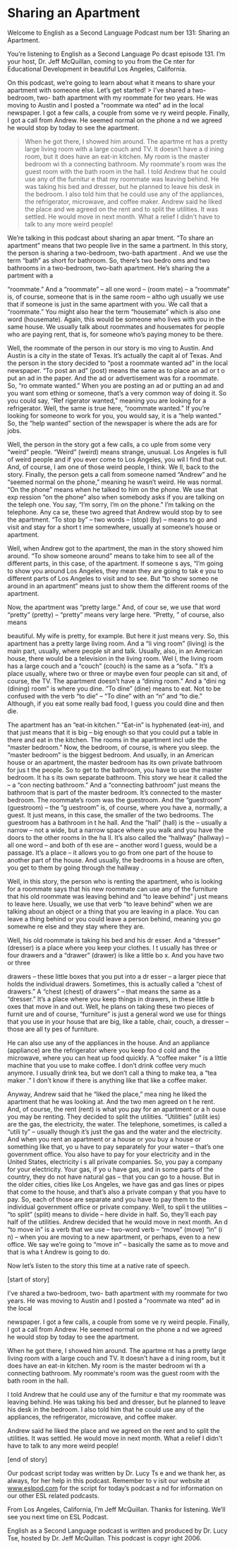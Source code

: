 # Sharing an Apartment

Welcome to English as a Second Language Podcast num ber 131: Sharing an Apartment.

You’re listening to English as a Second Language Po dcast episode 131. I’m your host, Dr. Jeff McQuillan, coming to you from the Ce nter for Educational Development in beautiful Los Angeles, California.

On this podcast, we’re going to learn about what it  means to share your apartment with someone else. Let’s get started! > I've shared a two-bedroom, two- bath apartment with  my roommate for two years. He was moving to Austin and I posted a "roommate wa nted" ad in the local newspaper. I got a few calls, a couple from some ve ry weird people. Finally, I got a call from Andrew. He seemed normal on the phone a nd we agreed he would stop by today to see the apartment.
> When he got there, I showed him around. The apartme nt has a pretty large living room with a large couch and TV. It doesn't have a d ining room, but it does have an eat-in kitchen. My room is the master bedroom wi th a connecting bathroom. My roommate's room was the guest room with the bath room in the hall.
> I told Andrew that he could use any of the furnitur e that my roommate was leaving behind. He was taking his bed and dresser, but he planned to leave his desk in the bedroom. I also told him that he could use any of the appliances‚ the refrigerator, microwave, and coffee maker.
> Andrew said he liked the place and we agreed on the  rent and to split the utilities. It was settled. He would move in next month. What a  relief I didn't have to talk to any more weird people!

We’re talking in this podcast about sharing an apar tment. “To share an apartment” means that two people live in the same a partment. In this story, the person is sharing a two-bedroom, two-bath apartment . And we use the term “bath” as short for bathroom. So, there’s two bedro oms and two bathrooms in a two-bedroom, two-bath apartment. He’s sharing the a partment with a

“roommate.” And a “roommate” – all one word – (room mate) – a “roommate” is, of course, someone that is in the same room – altho ugh usually we use that if someone is just in the same apartment with you. We call that a “roommate.” You might also hear the term “housemate” which is also one word (housemate). Again, this would be someone who lives with you in the same house. We usually talk about roommates and housemates for people who are paying rent, that is, for someone who’s paying money to be there.

Well, the roommate of the person in our story is mo ving to Austin. And Austin is a city in the state of Texas. It’s actually the capit al of Texas. And the person in the story decided to “post a roommate wanted ad” in the  local newspaper. “To post an ad” (post) means the same as to place an ad or t o put an ad in the paper. And the ad or advertisement was for a roommate. So, “ro ommate wanted.” When you are posting an ad or putting an ad and you want som ething or someone, that’s a very common way of doing it. So you could say, “Ref rigerator wanted,” meaning you are looking for a refrigerator. Well, the same is true here, “roommate wanted.” If you’re looking for someone to work for you, you would say, it is a “help wanted.” So, the “help wanted” section of the  newspaper is where the ads are for jobs.

Well, the person in the story got a few calls, a co uple from some very “weird” people. “Weird” (weird) means strange, unusual. Los  Angeles is full of weird people and if you ever come to Los Angeles, you wil l find that out. And, of course, I am one of those weird people, I think. We ll, back to the story. Finally, the person gets a call from someone named “Andrew” and he “seemed normal on the phone,” meaning he wasn’t weird. He was normal. “On the phone” means when he talked to him on the phone. We use that exp ression “on the phone” also when somebody asks if you are talking on the teleph one. You say, “I’m sorry, I’m on the phone.” I’m talking on the telephone. Any ca se, these two agreed that Andrew would stop by to see the apartment. “To stop  by” – two words – (stop) (by) – means to go and visit and stay for a short t ime somewhere, usually at someone’s house or apartment.

Well, when Andrew got to the apartment, the man in the story showed him around. “To show someone around” means to take him to see all of the different parts, in this case, of the apartment. If someone s ays, “I’m going to show you around Los Angeles, they mean they are going to tak e you to different parts of Los Angeles to visit and to see. But “to show someo ne around in an apartment” means just to show them the different rooms of the apartment.

Now, the apartment was “pretty large.” And, of cour se, we use that word “pretty” (pretty) – “pretty” means very large here. “Pretty, ” of course, also means

beautiful. My wife is pretty, for example. But here  it just means very. So, this apartment has a pretty large living room. And a “li ving room” (living) is the main part, usually, where people sit and talk. Usually, also, in an American house, there would be a television in the living room. Wel l, the living room has a large couch and a “couch” (couch) is the same as a “sofa. ” It’s a place usually, where two or three or maybe even four people can sit and,  of course, the TV. The apartment doesn’t have a “dining room.” And a “dini ng (dining) room” is where you dine. “To dine” (dine) means to eat. Not to be confused with the verb “to die” – “To dine” with an “n” and “to die.” Although, if you eat some really bad food, I guess you could dine and then die.

The apartment has an “eat-in kitchen.” “Eat-in” is hyphenated (eat-in), and that just means that it is big – big enough so that you could put a table in there and eat in the kitchen. The rooms in the apartment incl ude the “master bedroom.” Now, the bedroom, of course, is where you sleep. the “master bedroom” is the biggest bedroom. And usually, in an American house or an apartment, the master bedroom has its own private bathroom for jus t the people. So to get to the bathroom, you have to use the master bedroom. It ha s its own separate bathroom. This story we hear it called the – a “con necting bathroom.” And a “connecting bathroom” just means the bathroom that is part of the master bedroom. It’s connected to the master bedroom. The roommate’s room was the guestroom. And the “guestroom” (guestroom) – the “g uestroom” is, of course, where you have a, normally, a guest. It just means,  in this case, the smaller of the two bedrooms. The guestroom has a bathroom in t he hall. And the “hall” (hall) is the – usually a narrow – not a wide, but a narrow space where you walk and you have the doors to the other rooms in the ha ll. It’s also called the “hallway” (hallway) – all one word – and both of th ese are – another word I guess, would be a passage. It’s a place – it allows  you to go from one part of the house to another part of the house. And usually, the bedrooms in a house are often, you get to them by going through the hallway .

Well, in this story, the person who is renting the apartment, who is looking for a roommate says that his new roommate can use any of the furniture that his old roommate was leaving behind and “to leave behind” j ust means to leave here. Usually, we use that verb “to leave behind” when we  are talking about an object or a thing that you are leaving in a place. You can  leave a thing behind or you could leave a person behind, meaning you go somewhe re else and they stay where they are.

Well, his old roommate is taking his bed and his dr esser. And a “dresser” (dresser) is a place where you keep your clothes. I t usually has three or four drawers and a “drawer” (drawer) is like a little bo x. And you have two or three

drawers – these little boxes that you put into a dr esser – a larger piece that holds the individual drawers. Sometimes, this is actually  called a “chest of drawers.” A “chest (chest) of drawers” – that means the same as  a “dresser.” It’s a place where you keep things in drawers, in these little b oxes that move in and out. Well, he plans on taking these two pieces of furnit ure and of course, “furniture” is just a general word we use for things that you use in your house that are big, like a table, chair, couch, a dresser – those are all ty pes of furniture.

He can also use any of the appliances in the house.  And an appliance (appliance) are the refrigerator where you keep foo d cold and the microwave, where you can heat up food quickly. A “coffee maker ” is a little machine that you use to make coffee. I don’t drink coffee very much anymore. I usually drink tea, but we don’t call a thing to make tea, a “tea maker .” I don’t know if there is anything like that like a coffee maker.

 Anyway, Andrew said that he “liked the place,” mea ning he liked the apartment that he was looking at. And the two men agreed on t he rent. And, of course, the rent (rent) is what you pay for an apartment or a h ouse you may be renting. They decided to split the utilities. “Utilities” (utilit ies) are the gas, the electricity, the water. The telephone, sometimes, is called a “utili ty” – usually though it’s just the gas and the water and the electricity. And when you  rent an apartment or a house or you buy a house or something like that, yo u have to pay separately for your water – that’s one government office. You also  have to pay for your electricity and in the United States, electricity i s all private companies. So, you pay a company for your electricity. Your gas, if yo u have gas, and in some parts of the country, they do not have natural gas – that  you can go to a house. But in the older cities, cities like Los Angeles, we have gas and gas lines or pipes that come to the house, and that’s also a private compan y that you have to pay. So, each of those are separate and you have to pay them  to the individual government office or private company. Well, to spli t the utilities – “to split” (split) means to divide – here divide in half. So, they’ll each pay half of the utilities. Andrew decided that he would move in next month. An d “to move in” is a verb that we use – two-word verb – “move” (move) “in” (i n) – when you are moving to a new apartment, or perhaps, even to a new office. We say we’re going to “move in” – basically the same as to move and that is wha t Andrew is going to do.

Now let’s listen to the story this time at a native  rate of speech.

[start of story]

I've shared a two-bedroom, two- bath apartment with  my roommate for two years. He was moving to Austin and I posted a "roommate wa nted" ad in the local

newspaper. I got a few calls, a couple from some ve ry weird people. Finally, I got a call from Andrew. He seemed normal on the phone a nd we agreed he would stop by today to see the apartment.

When he got there, I showed him around. The apartme nt has a pretty large living room with a large couch and TV. It doesn't have a d ining room, but it does have an eat-in kitchen. My room is the master bedroom wi th a connecting bathroom. My roommate's room was the guest room with the bath room in the hall.

I told Andrew that he could use any of the furnitur e that my roommate was leaving behind. He was taking his bed and dresser, but he planned to leave his desk in the bedroom. I also told him that he could use any of the appliances‚ the refrigerator, microwave, and coffee maker.

Andrew said he liked the place and we agreed on the  rent and to split the utilities. It was settled. He would move in next month. What a  relief I didn't have to talk to any more weird people!

[end of story]

Our podcast script today was written by Dr. Lucy Ts e and we thank her, as always, for her help in this podcast. Remember to v isit our website at www.eslpod.com for the script for today’s podcast a nd for information on our other ESL related podcasts.

From Los Angeles, California, I’m Jeff McQuillan. Thanks for listening. We’ll see you next time on ESL Podcast.

English as a Second Language podcast is written and  produced by Dr. Lucy Tse, hosted by Dr. Jeff McQuillan. This podcast is copyr ight 2006.

